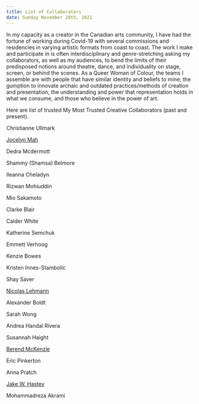 ```yaml
---
title: List of Collaborators
date: Sunday November 28th, 2021
---
```

In my capacity as a creator in the Canadian arts community, I have had the fortune of working during Covid-19 with several commissions and residencies in varying artistic formats from coast to coast. The work I make and participate in is often interdisciplinary and genre-stretching asking my collaborators, as well as my audiences, to bend the limits of their predisposed notions around theatre, dance, and individuality on stage, screen, or behind the scenes. As a Queer Woman of Colour, the teams I assemble are with people that have similar identity and beliefs to mine; the gumption to innovate archaic and outdated practices/methods of creation and presentation, the understanding and power that representation holds in what we consume, and those who believe in the power of art. 

Here are list of trusted My Most Trusted Creative Collaborators (past and present).

Christianne Ullmark 

[Jocelyn Mah](https://www.jocelynmah.com/)

Dedra Mcdermott

Shammy (Shamsa) Belmore

Ileanna Cheladyn

Rizwan Mohiuddin

Mio Sakamoto

Clarke Blair

Calder White

Katherine Semchuk 

Emmett Verhoog

Kenzie Bowes

Kristen Innes-Stambolic

Shay Saver

[Nicolas Lehmann](https://www.lehmannmedia.com/) 

Alexander Boldt 

Sarah Wong 

Andrea Handal Rivera 

Susannah Haight 

[Berend McKenzie](https://en.wikipedia.org/wiki/Berend_McKenzie) 

Eric Pinkerton 

Anna Pratch

[Jake W. Hastey](https://www.toygunstheatre.com/index.html)  

Mohammadreza Akrami